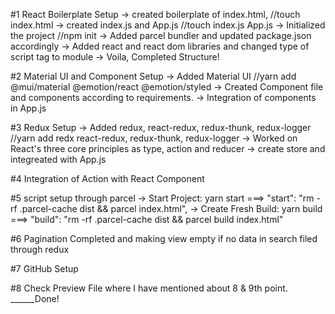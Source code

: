 #1 React Boilerplate Setup
-> created boilerplate of index.html, //touch index.html
-> created index.js and App.js //touch index.js App.js
-> Initialized the project //npm init
-> Added parcel bundler and updated package.json accordingly
-> Added react and react dom libraries and changed type of script tag to module
-> Voila, Completed Structure!

#2 Material UI and Component Setup
-> Added Material UI //yarn add @mui/material @emotion/react @emotion/styled
-> Created Component file and components according to requirements.
-> Integration of components in App.js

#3 Redux Setup
-> Added redux, react-redux, redux-thunk, redux-logger //yarn add redx react-redux, redux-thunk, redux-logger
-> Worked on React's three core principles as type, action and reducer
-> create store and integreated with App.js

#4 Integration of Action with React Component

#5 script setup through parcel
-> Start Project:  yarn start ===> "start": "rm -rf .parcel-cache dist && parcel index.html",
-> Create Fresh Build: yarn build ===> "build": "rm -rf .parcel-cache dist && parcel build index.html"

#6 Pagination Completed and making view empty if no data in search filed through redux

#7 GitHub Setup

#8 Check Preview File where I have mentioned about 8 & 9th point. ______Done!


<!-- 8. Code Quality:
- Write clean, modular, and reusable code.
- Include comments and documentation where necessary. -->

<!-- 9. Bonus Challenges (Optional):
   - Implement pagination or infinite scrolling for search results. -->

<!-- 
Genres was not coming in api response.
 -->